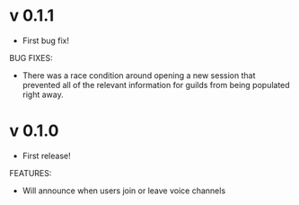 # v 0.1.1
* First bug fix!

BUG FIXES:

* There was a race condition around opening a new session that prevented all of the relevant information for guilds from being populated right away.

# v 0.1.0

* First release!

FEATURES:

* Will announce when users join or leave voice channels